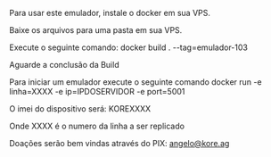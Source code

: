 Para usar este emulador, instale o docker em sua VPS.

Baixe os arquivos para uma pasta em sua VPS.


Execute o seguinte comando:
docker build . --tag=emulador-103


Aguarde a conclusão da Build



Para iniciar um emulador execute o seguinte comando
docker run -e linha=XXXX -e ip=IPDOSERVIDOR -e port=5001


O imei do dispositivo será: KOREXXXX

Onde XXXX é o numero da linha a ser replicado



Doações serão bem vindas através do PIX: angelo@kore.ag
